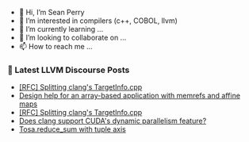 - 👋 Hi, I’m Sean Perry
- 👀 I’m interested in compilers (c++, COBOL, llvm)
- 🌱 I’m currently learning ...
- 💞️ I’m looking to collaborate on ...
- 📫 How to reach me ...

<!---
s66perry/s66perry is a ✨ special ✨ repository because its `README.md` (this file) appears on your GitHub profile.
You can click the Preview link to take a look at your changes.
--->
### 📕 Latest LLVM Discourse Posts

<!-- DISCOURSE-LLVM:START -->
- [[RFC] Splitting clang&#39;s TargetInfo.cpp](https://discourse.llvm.org/t/rfc-splitting-clangs-targetinfo-cpp/69883#post_13)
- [Design help for an array-based application with memrefs and affine maps](https://discourse.llvm.org/t/design-help-for-an-array-based-application-with-memrefs-and-affine-maps/70546#post_1)
- [[RFC] Splitting clang&#39;s TargetInfo.cpp](https://discourse.llvm.org/t/rfc-splitting-clangs-targetinfo-cpp/69883#post_12)
- [Does clang support CUDA&#39;s dynamic parallelism feature?](https://discourse.llvm.org/t/does-clang-support-cudas-dynamic-parallelism-feature/68373#post_4)
- [Tosa.reduce_sum with tuple axis](https://discourse.llvm.org/t/tosa-reduce-sum-with-tuple-axis/70518#post_3)
<!-- DISCOURSE-LLVM:END -->
